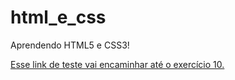 # html_e_css
 Aprendendo HTML5 e CSS3!

 <a href="https://joserafaelneto.github.io/html_e_css/exercicio/ex010/index.html"> Esse link de teste vai encaminhar até o exercício 10.</a>
